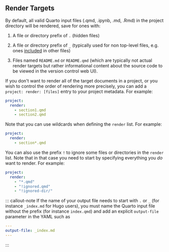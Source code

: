 ## Render Targets

By default, all valid Quarto input files (.qmd, .ipynb, .md, .Rmd) in the project directory will be rendered, save for ones with:

1.  A file or directory prefix of `.` (hidden files)

2.  A file or directory prefix of `_` (typically used for non top-level files, e.g. ones [included](../authoring/includes.qmd) in other files)

3.  Files named `README.md` or `README.qmd` (which are typically not actual render targets but rather informational content about the source code to be viewed in the version control web UI).

If you don't want to render all of the target documents in a project, or you wish to control the order of rendering more precisely, you can add a `project: render: [files]` entry to your project metadata. For example:

``` yaml
project:
  render:
    - section1.qmd
    - section2.qmd
```

Note that you can use wildcards when defining the `render` list. For example:

``` yaml
project:
  render:
    - section*.qmd
```

You can also use the prefix `!` to ignore some files or directories in the `render` list. Note that in that case you need to start by specifying everything you *do* want to render. For example:

``` yaml
project:
  render:
    - "*.qmd"
    - "!ignored.qmd"
    - "!ignored-dir/"
```

::: callout-note
If the name of your output file needs to start with `.` or `_` (for instance `_index.md` for Hugo users), you must name the Quarto input file without the prefix (for instance `index.qmd`) and add an explicit `output-file` parameter in the YAML such as

``` yaml
---
output-file: _index.md
---
```
:::
